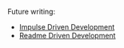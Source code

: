 Future writing:

- [Impulse Driven Development](https://blog.jim-nielsen.com/2024/consistent-nav-across-inconsistent-sites/)
- [Readme Driven Development](https://tom.preston-werner.com/2010/08/23/readme-driven-development.html)